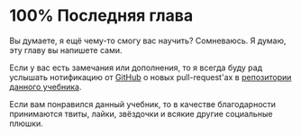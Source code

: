 # 100% Последняя глава

Вы думаете, я ещё чему-то смогу вас научить? Сомневаюсь. Я думаю, эту главу вы напишете сами.

Если у вас есть замечания или дополнения, то я всегда буду рад услышать нотификацию от [GitHub](https://github.com/) о новых pull-request'ах в [репозитории данного учебника](https://github.com/AntonShevchuk/jquery-for-beginners).

Если вам понравился данный учебник, то в качестве благодарности принимаются твиты, лайки, звёздочки и всякие другие социальные плюшки.
